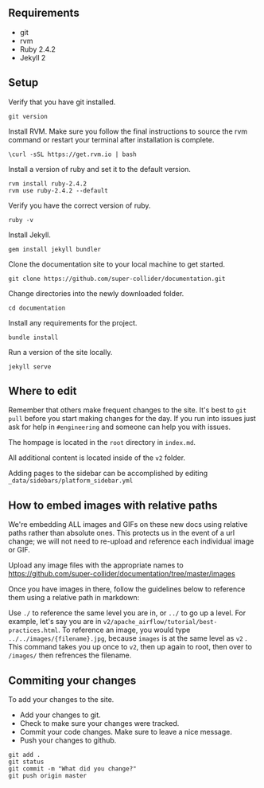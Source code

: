 ## Requirements

* git
* rvm
* Ruby 2.4.2
* Jekyll 2

## Setup

Verify that you have git installed.

`git version`

Install RVM. Make sure you follow the final instructions to source the rvm command or restart your terminal after installation is complete.

`\curl -sSL https://get.rvm.io | bash`

Install a version of ruby and set it to the default version.

```
rvm install ruby-2.4.2
rvm use ruby-2.4.2 --default
```

Verify you have the correct version of ruby.

`ruby -v`

Install Jekyll.

`gem install jekyll bundler`

Clone the documentation site to your local machine to get started.

`git clone https://github.com/super-collider/documentation.git`

Change directories into the newly downloaded folder.

`cd documentation`

Install any requirements for the project.

`bundle install`

Run a version of the site locally.

`jekyll serve`

## Where to edit

Remember that others make frequent changes to the site. It's best to `git pull` before you start making changes for the day. If you run into issues just ask for help in `#engineering` and someone can help you with issues.

The hompage is located in the `root` directory in `index.md`.

All additional content is located inside of the `v2` folder.

Adding pages to the sidebar can be accomplished by editing `_data/sidebars/platform_sidebar.yml`

## How to embed images with relative paths

We're embedding ALL images and GIFs on these new docs using relative paths rather than absolute ones. This protects us in the event of a url change; we will not need to re-upload and reference each individual image or GIF.

Upload any image files with the appropriate names to https://github.com/super-collider/documentation/tree/master/images

Once you have images in there, follow the guidelines below to reference them using a relative path in markdown:

Use `./` to reference the same level you are in, or `../` to go up a level. For example, let's say you are in `v2/apache_airflow/tutorial/best-practices.html`. To reference an image, you would type `../../images/{filename}.jpg`, because `images` is at the same level as `v2` . This command takes you up once to `v2`, then up again to root, then over to `/images/` then refrences the filename.



## Commiting your changes

To add your changes to the site.
* Add your changes to git.
* Check to make sure your changes were tracked.
* Commit your code changes. Make sure to leave a nice message.
* Push your changes to github.

```
git add .
git status
git commit -m "What did you change?"
git push origin master
```
